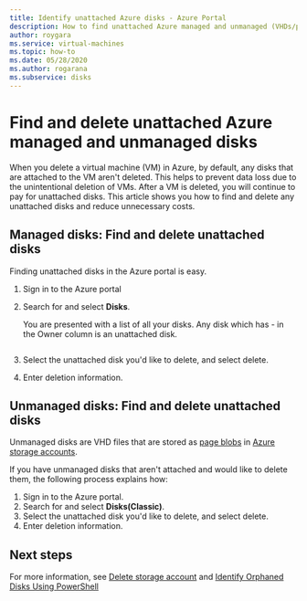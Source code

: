 ```yaml
---
title: Identify unattached Azure disks - Azure Portal
description: How to find unattached Azure managed and unmanaged (VHDs/page blobs) disks by using the Azure portal.
author: roygara
ms.service: virtual-machines
ms.topic: how-to
ms.date: 05/28/2020
ms.author: rogarana
ms.subservice: disks
---
```


# Find and delete unattached Azure managed and unmanaged disks

When you delete a virtual machine (VM) in Azure, by default, any disks that are attached to the VM aren't deleted. This helps to prevent data loss due to the unintentional deletion of VMs. After a VM is deleted, you will continue to pay for unattached disks. This article shows you how to find and delete any unattached disks and reduce unnecessary costs.

## Managed disks: Find and delete unattached disks

Finding unattached disks in the Azure portal is easy.

1. Sign in to the Azure portal
1. Search for and select **Disks**.

    You are presented with a list of all your disks. Any disk which has - in the Owner column is an unattached disk.

    <image here>

1. Select the unattached disk you'd like to delete, and select delete.
1. Enter deletion information.


## Unmanaged disks: Find and delete unattached disks

Unmanaged disks are VHD files that are stored as [page blobs](/rest/api/storageservices/understanding-block-blobs--append-blobs--and-page-blobs#about-page-blobs) in [Azure storage accounts](../../storage/common/storage-create-storage-account.md).

If you have unmanaged disks that aren't attached and would like to delete them, the following process explains how:

1. Sign in to the Azure portal.
1. Search for and select **Disks(Classic)**.
1. Select the unattached disk you'd like to delete, and select delete.
1. Enter deletion information.

## Next steps

For more information, see [Delete storage account](../../storage/common/storage-create-storage-account.md) and [Identify Orphaned Disks Using PowerShell](https://blogs.technet.microsoft.com/ukplatforms/2018/02/21/azure-cost-optimisation-series-identify-orphaned-disks-using-powershell/)